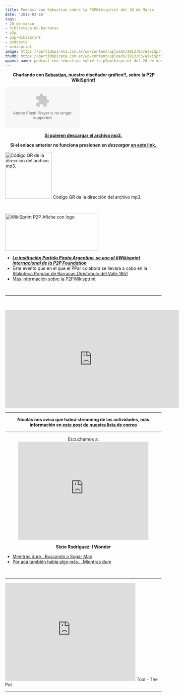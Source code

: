 ```yaml
---
title: Podcast con Sebastian sobre la P2PWikisprint del 20 de Marzo
date: '2013-03-16'
tags:
- 20-de-marzo
- biblioteca-de-barracas
- p2p
- p2p-wikisprint
- podcasts
- wikisprint
image: https://partidopirata.com.ar/wp-content/uploads/2013/03/WikiSprint-P2P-Afiche-con-logo-e1363381944215.png
thumb: https://partidopirata.com.ar/wp-content/uploads/2013/03/WikiSprint-P2P-Afiche-con-logo-150x150.png
wppost_name: podcast-con-sebastian-sobre-la-p2pwikisprint-del-20-de-marzo
---
```


<p style="text-align: center;"><strong> Charlando con <a href="https://twitter.com/Sbs_____" target="_blank">Sebastian, </a> nuestro diseñador gráfico!!, sobre la P2P WikiSprint!</strong></p>
<object id="player1873312" width="240" height="133" classid="clsid:d27cdb6e-ae6d-11cf-96b8-444553540000" codebase="http://download.macromedia.com/pub/shockwave/cabs/flash/swflash.cab#version=6,0,40,0"><param name="AllowScriptAccess" value="always" /><param name="allowFullScreen" value="true" /><param name="wmode" value="transparent" /><param name="src" value="http://www.ivoox.com/playerivoox_ee_1873312_1.html" /><param name="allowfullscreen" value="true" /><param name="allowscriptaccess" value="always" /><embed id="player1873312" width="240" height="133" type="application/x-shockwave-flash" src="http://www.ivoox.com/playerivoox_ee_1873312_1.html" AllowScriptAccess="always" allowFullScreen="true" wmode="transparent" allowfullscreen="true" allowscriptaccess="always" /></object>
<p style="text-align: center;"><strong><a href="http://www.ivoox.com/con-sebastian-sobre-p2pwikisprint-del-20-de_md_1873312_1.mp3" target="_blank">Si quieren descargar el archivo mp3.</a></strong></p>
<p style="text-align: center;"><strong>Si el enlace anterior no funciona presionen en<i> descargar</i> <a href="http://www.ivoox.com/con-sebastian-sobre-p2pwikisprint-del-20-de-audios-mp3_rf_1873312_1.html" target="_blank">en este link.</a></strong></p>


<a href="https://partidopirata.com.ar/wp-content/uploads/2013/03/chart8.png"><img class="size-full wp-image-8851" alt="Código QR de la dirección del archivo mp3." src="https://partidopirata.com.ar/wp-content/uploads/2013/03/chart8.png" width="150" height="150" /></a> Código QR de la dirección del archivo mp3.


&nbsp;

<a href="https://partidopirata.com.ar/wp-content/uploads/2013/03/WikiSprint-P2P-Afiche-con-logo-e1363381944215.png"><img class="aligncenter size-medium wp-image-8836" alt="WikiSprint P2P Afiche con logo" src="https://partidopirata.com.ar/wp-content/uploads/2013/03/WikiSprint-P2P-Afiche-con-logo-300x119.png" width="300" height="119" /></a>
<ul>
	<li><a href="https://partidopirata.com.ar/8813/se-viene-el-p2p-wikisprint-iberoamericano-mapeo-de-economia-social"><b><em>La institución Partido Pirata Argentino  se une al #Wikisprint internacional de la P2P Foundation</em></b></a></li>
	<li>Este evento que en el que el PPar colabora se llevara a cabo en la <a href="http://www.bibliobarracas.com.ar/noticias-2013/miercoles-20-de-marzo-wikisprint-iberoamericano-mapeo-de-economia-social/">Biblioteca Popular de Barracas (Aristobulo del Valle 1851</a></li>
	<li><a href="https://partidopirata.com.ar/8835/itinerario-de-la-wikisprint-p2p-buenos-aires" target="_blank">Más información sobre la P2PWikisptrint</a></li>
</ul>
&nbsp;

<hr />

&nbsp;

<iframe src="http://www.youtube.com/embed/gkNhRuEueKc" height="315" width="560" allowfullscreen="" frameborder="0"></iframe>

<hr />
<p style="text-align: center;"><strong>Nicolás nos avisa que habrá streaming de las actividades, más información en <a href="http://asambleas.partidopirata.com.ar/archivos/general/2013-March/001615.html" target="_blank">este post de nuestra lista de correo</a></strong></p>


<hr />

<center>
Escuchamos a:
<iframe src="http://www.youtube.com/embed/oj-0pX5SEHE" height="315" width="420" allowfullscreen="" frameborder="0"></iframe></center>
<p style="text-align: center;"><strong>Sixto Rodríguez: I Wonder
</strong></p>

<ul>
	<li><a href="http://partido-pirata.blogspot.com.es/2013/03/searching-for-sugar-man-mientras-dure.html" target="_blank">Mientras dure...Buscando a Sugar Man</a></li>
	<li><a href="http://radiolg.blogspot.com.es/2013/02/rodriguez-cold-fact-great-rock-album-us.html" target="_blank">Por acá también había algo más....Mientras dure</a></li>
</ul>
&nbsp;

<hr />

<iframe src="http://www.youtube.com/embed/R2F_hGwD26g" height="315" width="420" allowfullscreen="" frameborder="0"></iframe>
Tool - The Pot

<hr />

